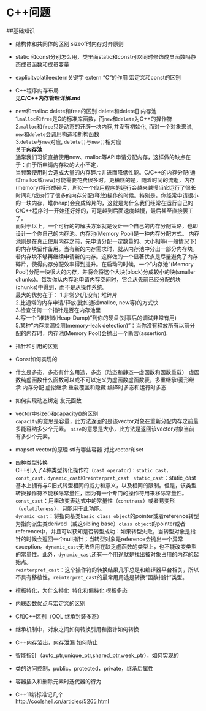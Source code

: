 # C++问题

##基础知识
* 结构体和共同体的区别   sizeof时内存对齐原则

* static 和const分别怎么用，类里面static和const可以同时修饰成员函数吗静态成员函数和成员变量

* explicitvolatileextern关键字  extern “C”的作用   宏定义和const的区别

* C++程序内存布局    
**见C/C++内存管理详解.md**  

* new和malloc delete和free的区别  delete和delete[]  内存池   
1.`malloc`和`free`是C的标准库函数，而`new`和`delete`为C++的操作符    
2.`malloc`和`free`只是动态的开辟一块内存,并没有初始化, 而对一个对象来说, `new`和`delete`会调用构造和析构函数  
3.`delete`与`new`对应, `delete[]`与`new[]`相对应   
关于**内存池**    
通常我们习惯直接使用new、malloc等API申请分配内存，这样做的缺点在于：由于所申请内存块的大小不定，   
当频繁使用时会造成大量的内存碎片并进而降低性能。C/C++的内存分配(通过malloc或new)可能需要花费很多时。更糟糕的是，随着时间的流逝，内存(memory)将形成碎片，所以一个应用程序的运行会越来越慢当它运行了很长时间和/或执行了很多的内存分配(释放)操作的时候。特别是，你经常申请很小的一块内存，堆(heap)会变成碎片的，这就是为什么我们经常在运行自己的C/C++程序时一开始还好好的，可是越到后面速度越慢，最后甚至直接罢工了。   
    而对于以上，一个可行的的解决方案就是设计一个自己的内存分配策略，也即设计一个你自己的内存池。内存池(Memory Pool)是一种内存分配方式。 内存池则是在真正使用内存之前，先申请分配一定数量的、大小相等(一般情况下)的内存块留作备用。当有新的内存需求时，就从内存池中分出一部分内存块，若内存块不够再继续申请新的内存。这样做的一个显著优点是尽量避免了内存碎片，使得内存分配效率得到提升。在启动的时候，一个”内存池”(Memory Pool)分配一块很大的内存，并将会将这个大块(block)分成较小的块(smaller chunks)。每次你从内存池申请内存空间时，它会从先前已经分配的块(chunks)中得到，而不是从操作系统。   
最大的优势在于：
1.非常少(几没有) 堆碎片  
2.比通常的内存申请/释放(比如通过malloc, new等)的方式快   
3.检查任何一个指针是否在内存池里   
4.写一个”堆转储(Heap-Dump)”到你的硬盘(对事后的调试非常有用)   
5.某种”内存泄漏检测(memory-leak detection)”：当你没有释放所有以前分配的内存时，内存池(Memory Pool)会抛出一个断言(assertion).  

* 指针和引用的区别

* Const如何实现的

* 什么是多态，多态有什么用途，多态（动态和静态—虚函数和函数重载） 虚函数纯虚函数什么函数可以或不可以定义为虚函数虚函数表，多重继承/菱形继承 内存分配 虚拟继承   重载覆盖和隐藏   编译时多态和运行时多态

*  如何实现动态绑定   友元函数

* vector中size()和capacity()的区别  
`capacity`的意思是容量，此方法返回的是该vector对象在重新分配内存之前最多能容纳多少个元素。
`size`的意思是大小，此方法是返回该vector对象当前有多少个元素。

* mapset vector的原理  stl有哪些容器 对比vector和set

* 四种类型转换   
C++引入了4种类型转化操作符`（cast operator）：static_cast，const_cast，dynamic_cast和reinterpret_cast`  
`static_cast`：static_cast基本上拥有与C旧式转型相同的威力和意义，以及相同的限制。但是，该类型转换操作符不能移除常量性，因为有一个专门的操作符用来移除常量性。  
`const_cast`：用来改变表达式中的常量性（`constness`）或者易变形（`volatileness`），只能用于此功能。  
`dynamic_cast`：将指向基类`basic class object`的pointer或者reference转型为指向派生类derived（或这sibling base）`class object`的pointer或者reference中，并且可以获知是否转型成功：如果转型失败，当转型对象是指针的时候会返回一个null指针；当转型对象是reference会抛出一个异常exception。`dynamic_cast`无法应用在缺乏虚函数的类型上，也不能改变类型的常量性。此外，`dynamic_cast`还有一个用途就是找出被对象占用的内存的起始点。  
`reinterpret_cast`：这个操作符的转换结果几乎总是和编译器平台相关，所以不具有移植性。`reinterpret_cast`的最常用用途是转换“函数指针”类型。

* 模板特化，为什么特化  特化和偏特化  模板多态     

* 内联函数优点与宏定义的区别

* C和C++区别（OOL 继承封装多态）

* 继承机制中，对象之间如何转换引用和指针如何转换

* C++内存溢出，内存泄漏   如何防止

* 智能指针（auto_ptr,unique_ptr,shared_ptr,week_ptr），如何实现的

* 类的访问控制，public，protected，private，继承后属性

* 容器插入和删除元素时迭代器的行为

* C++11新标准记几个  
http://coolshell.cn/articles/5265.html
